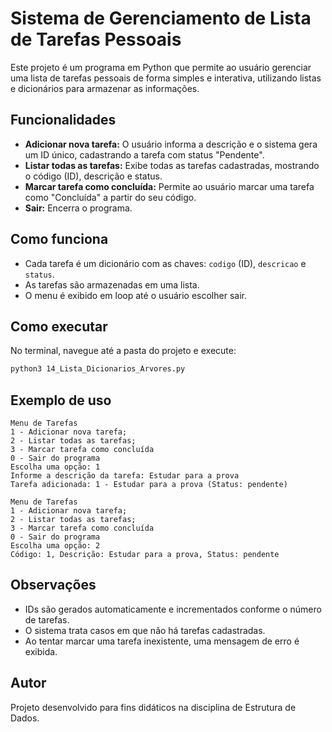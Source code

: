 # Sistema de Gerenciamento de Lista de Tarefas Pessoais

Este projeto é um programa em Python que permite ao usuário gerenciar uma lista de tarefas pessoais de forma simples e interativa, utilizando listas e dicionários para armazenar as informações.

## Funcionalidades

- **Adicionar nova tarefa:** O usuário informa a descrição e o sistema gera um ID único, cadastrando a tarefa com status "Pendente".
- **Listar todas as tarefas:** Exibe todas as tarefas cadastradas, mostrando o código (ID), descrição e status.
- **Marcar tarefa como concluída:** Permite ao usuário marcar uma tarefa como "Concluída" a partir do seu código.
- **Sair:** Encerra o programa.

## Como funciona

- Cada tarefa é um dicionário com as chaves: `codigo` (ID), `descricao` e `status`.
- As tarefas são armazenadas em uma lista.
- O menu é exibido em loop até o usuário escolher sair.

## Como executar

No terminal, navegue até a pasta do projeto e execute:

```sh
python3 14_Lista_Dicionarios_Arvores.py
```

## Exemplo de uso

```
Menu de Tarefas
1 - Adicionar nova tarefa;
2 - Listar todas as tarefas;
3 - Marcar tarefa como concluída
0 - Sair do programa
Escolha uma opção: 1
Informe a descrição da tarefa: Estudar para a prova
Tarefa adicionada: 1 - Estudar para a prova (Status: pendente)

Menu de Tarefas
1 - Adicionar nova tarefa;
2 - Listar todas as tarefas;
3 - Marcar tarefa como concluída
0 - Sair do programa
Escolha uma opção: 2
Código: 1, Descrição: Estudar para a prova, Status: pendente
```

## Observações

- IDs são gerados automaticamente e incrementados conforme o número de tarefas.
- O sistema trata casos em que não há tarefas cadastradas.
- Ao tentar marcar uma tarefa inexistente, uma mensagem de erro é exibida.

## Autor

Projeto desenvolvido para fins didáticos na disciplina de Estrutura de Dados.